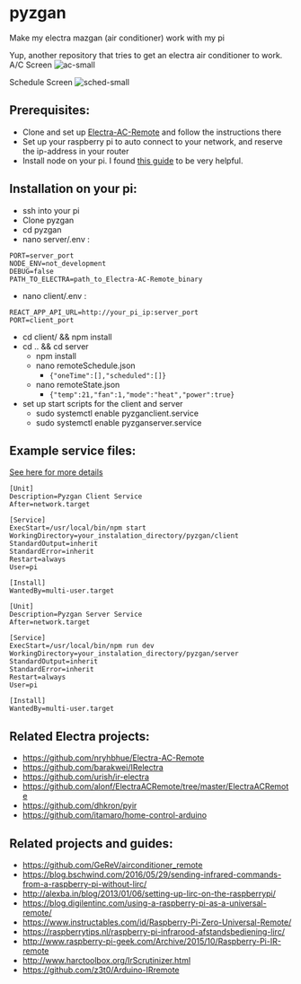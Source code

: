 # pyzgan
Make my electra mazgan (air conditioner) work with my pi

Yup, another repository that tries to get an electra air conditioner to work.
A/C Screen
![ac-small](https://user-images.githubusercontent.com/617757/67712624-050f2000-f9cd-11e9-99cd-1475d0ed9711.jpg)

Schedule Screen
![sched-small](https://user-images.githubusercontent.com/617757/67712754-40115380-f9cd-11e9-81f1-aef5d008dd82.jpg)


Prerequisites:
-----------------------
* Clone and set up [Electra-AC-Remote](https://github.com/nryhbhue/Electra-AC-Remote) and follow the instructions there
* Set up your raspberry pi to auto connect to your network, and reserve the ip-address in your router
* Install node on your pi. I found [this guide](https://desertbot.io/blog/nodejs-git-and-pm2-headless-raspberry-pi-install) to be very helpful.


Installation on your pi:
-----------------------
* ssh into your pi
* Clone pyzgan
* cd pyzgan 
* nano server/.env :
```
PORT=server_port
NODE_ENV=not_development
DEBUG=false
PATH_TO_ELECTRA=path_to_Electra-AC-Remote_binary
```
* nano client/.env :
```
REACT_APP_API_URL=http://your_pi_ip:server_port
PORT=client_port
```
* cd client/ && npm install
* cd .. && cd server 
    * npm install
    * nano remoteSchedule.json
        * `{"oneTime":[],"scheduled":[]}`
    * nano remoteState.json
         * `{"temp":21,"fan":1,"mode":"heat","power":true}`
* set up start scripts for the client and server
    * sudo systemctl enable pyzganclient.service
    * sudo systemctl enable pyzganserver.service
    
   
Example service files:
-----------------------
[See here for more details](https://www.raspberrypi.org/documentation/linux/usage/systemd.md)    
``` 
[Unit]
Description=Pyzgan Client Service
After=network.target

[Service]
ExecStart=/usr/local/bin/npm start
WorkingDirectory=your_instalation_directory/pyzgan/client
StandardOutput=inherit
StandardError=inherit
Restart=always
User=pi

[Install]
WantedBy=multi-user.target

[Unit]
Description=Pyzgan Server Service
After=network.target

[Service]
ExecStart=/usr/local/bin/npm run dev
WorkingDirectory=your_instalation_directory/pyzgan/server
StandardOutput=inherit
StandardError=inherit
Restart=always
User=pi

[Install]
WantedBy=multi-user.target    
```  

Related Electra projects:
-----------------------
* https://github.com/nryhbhue/Electra-AC-Remote
* https://github.com/barakwei/IRelectra
* https://github.com/urish/ir-electra
* https://github.com/alonf/ElectraACRemote/tree/master/ElectraACRemote
* https://github.com/dhkron/pyir
* https://github.com/itamaro/home-control-arduino

Related projects and guides:
-----------------------
* https://github.com/GeReV/airconditioner_remote
* https://blog.bschwind.com/2016/05/29/sending-infrared-commands-from-a-raspberry-pi-without-lirc/
* http://alexba.in/blog/2013/01/06/setting-up-lirc-on-the-raspberrypi/
* https://blog.digilentinc.com/using-a-raspberry-pi-as-a-universal-remote/
* https://www.instructables.com/id/Raspberry-Pi-Zero-Universal-Remote/
* https://raspberrytips.nl/raspberry-pi-infrarood-afstandsbediening-lirc/
* http://www.raspberry-pi-geek.com/Archive/2015/10/Raspberry-Pi-IR-remote
* http://www.harctoolbox.org/IrScrutinizer.html
* https://github.com/z3t0/Arduino-IRremote


